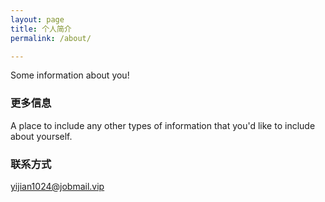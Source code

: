 ```yaml
---
layout: page
title: 个人简介
permalink: /about/

---
```


Some information about you!

### 更多信息

A place to include any other types of information that you'd like to include about yourself.

### 联系方式

[yijian1024@jobmail.vip](mailto:yijian1024@jobmail.vip)
